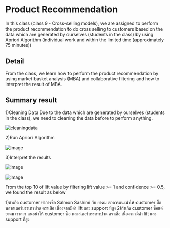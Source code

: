 
# Product Recommendation

In this class (class 9 - Cross-selling models), 
we are assigned to perform the product recommendation to do cross selling to customers based on the data which are generated by ourselves (students in the class) by using Apriori Algorithm (individual work and within the limited time (approximately 75 minutes)) 


## Detail
From the class, we learn how to perform the product recommendation by using market basket analysis (MBA) and collaborative filtering and how to interpret the result of MBA.

## Summary result
1)Cleaning Data
Due to the data which are generated by ourselves (students in the class), we need to cleaning the data before to perform anything.

![cleaningdata](https://user-images.githubusercontent.com/71161635/147274438-4376854e-0632-4199-ba24-afd001174c71.png)

2)Run Apriori Algorithm

![image](https://user-images.githubusercontent.com/71161635/147274706-4144d3a3-1649-4850-b16f-ffee65422e74.png)


3)Interpret the results

![image](https://user-images.githubusercontent.com/71161635/147274779-86e41f6e-6a9b-401b-8913-ae50de5256f8.png)


![image](https://user-images.githubusercontent.com/71161635/147274812-27591a27-e28c-4e51-859c-88e0db8944c9.png)


From the top 10 of lift value by filtering lift value >= 1 and confidence >= 0.5, we found the result as below

1)ถ้าเกิด customer ทำการซื้อ Salmon Sashimi กับ ยาดม เราควรแนะนำให้ customer ซื้อ พลาสเตอร์บรรเทาปวด ตราเสือ เนื่องจากมีค่า lift และ support ที่สูง
2)ถ้าเกิด customer ซื้อแค่ ยาดม เราควร แนะนำให้ customer ซื้อ พลาสเตอร์บรรเทาปวด ตราเสือ เนื่องจากมีค่า lift และ support ที่สูง
